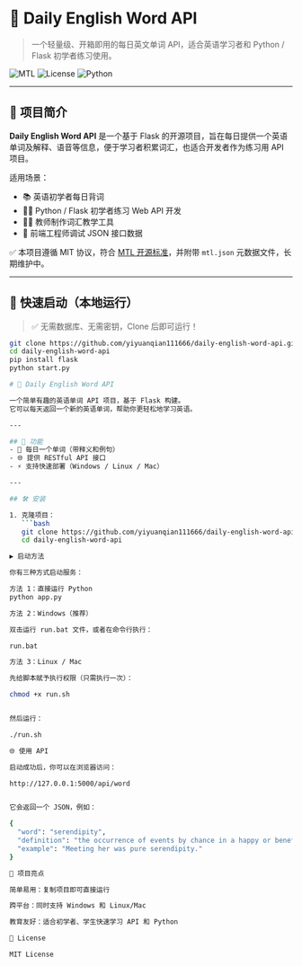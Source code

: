 # 📘 Daily English Word API

> 一个轻量级、开箱即用的每日英文单词 API，适合英语学习者和 Python / Flask 初学者练习使用。

![MTL](https://img.shields.io/badge/MTL-Open%20Source-green?style=flat-square)
![License](https://img.shields.io/github/license/yiyuanqian111666/daily-english-word-api)
![Python](https://img.shields.io/badge/Python-3.8%2B-blue.svg)

---

## 🌱 项目简介

**Daily English Word API** 是一个基于 Flask 的开源项目，旨在每日提供一个英语单词及解释、语音等信息，便于学习者积累词汇，也适合开发者作为练习用 API 项目。

适用场景：

- 📚 英语初学者每日背词
- 👨‍💻 Python / Flask 初学者练习 Web API 开发
- 👩‍🏫 教师制作词汇教学工具
- 🧪 前端工程师调试 JSON 接口数据

✅ 本项目遵循 MIT 协议，符合 [MTL 开源标准](https://github.com/MTL-open-source)，并附带 `mtl.json` 元数据文件，长期维护中。

---

## 🚀 快速启动（本地运行）

> ✅ 无需数据库、无需密钥，Clone 后即可运行！

```bash
git clone https://github.com/yiyuanqian111666/daily-english-word-api.git
cd daily-english-word-api
pip install flask
python start.py

# 📘 Daily English Word API

一个简单有趣的英语单词 API 项目，基于 Flask 构建。  
它可以每天返回一个新的英语单词，帮助你更轻松地学习英语。  

---

## 🚀 功能
- 📖 每日一个单词（带释义和例句）
- 🌐 提供 RESTful API 接口
- ⚡ 支持快速部署（Windows / Linux / Mac）

---

## 🛠️ 安装

1. 克隆项目：
   ```bash
   git clone https://github.com/yiyuanqian111666/daily-english-word-api.git
   cd daily-english-word-api

▶️ 启动方法

你有三种方式启动服务：

方法 1：直接运行 Python
python app.py

方法 2：Windows（推荐）

双击运行 run.bat 文件，或者在命令行执行：

run.bat

方法 3：Linux / Mac

先给脚本赋予执行权限（只需执行一次）：

chmod +x run.sh


然后运行：

./run.sh

🌐 使用 API

启动成功后，你可以在浏览器访问：

http://127.0.0.1:5000/api/word


它会返回一个 JSON，例如：

{
  "word": "serendipity",
  "definition": "the occurrence of events by chance in a happy or beneficial way",
  "example": "Meeting her was pure serendipity."
}

🎯 项目亮点

简单易用：复制项目即可直接运行

跨平台：同时支持 Windows 和 Linux/Mac

教育友好：适合初学者、学生快速学习 API 和 Python

📜 License

MIT License